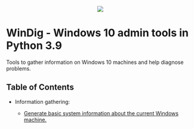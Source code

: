 <p align="center"><img src="https://external-content.duckduckgo.com/iu/?u=https%3A%2F%2Fqph.fs.quoracdn.net%2Fmain-qimg-c4bd5888bea21df127351a418a55bf51&f=1&nofb=1"></p>

WinDig - Windows 10 admin tools in Python 3.9
=================================================
Tools to gather information on Windows 10 machines and help diagnose problems.

<h2>Table of Contents</h2>
<ul><li>Information gathering:</li>
<ul><li><a href="https://github.com/intelshoe/WinTools-Python/blob/main/sysinfo.py">Generate basic system information about the current Windows machine.</li>
</ul>
